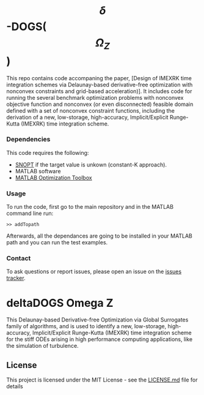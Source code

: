 # $$\delta$$-DOGS($$\Omega_Z$$)

This repo contains code accompaning the paper, 	[Design of IMEXRK time integration schemes via Delaunay-based derivative-free optimization with nonconvex constraints and grid-based acceleration)]. It includes code for running the several benchmark optimization problems with nonconvex objective function and nonconvex (or even disconnected) feasible domain defined with a set of nonconvex constraint functions, including the derivation of a new, low-storage, high-accuracy, Implicit/Explicit Runge-Kutta (IMEXRK) time integration scheme.

### Dependencies
This code requires the following:
* [SNOPT](https://ccom.ucsd.edu/~optimizers/solvers/snopt/) if the target value is unkown (constant-K approach).
* MATLAB software
* [MATLAB Optimization Toolbox](https://www.mathworks.com/products/optimization.html)


### Usage
To run the code, first go to the main repository and in the MATLAB command line run:

```
>> addTopath
```
Afterwards, all the dependances are going to be installed in your MATLAB path and you can run the test examples. 

### Contact
To ask questions or report issues, please open an issue on the [issues tracker](https://github.com/salimoha/deltaDOGS_OmegaZ/issues).



# deltaDOGS Omega Z

This Delaunay-based Derivative-free Optimization via Global Surrogates family of algorithms, and is used to identify a new, low-storage, high-accuracy, Implicit/Explicit Runge-Kutta (IMEXRK) time integration scheme for the stiff ODEs arising in high performance computing applications, like the simulation of turbulence. 


## License

This project is licensed under the MIT License - see the [LICENSE.md](LICENSE.md) file for details

